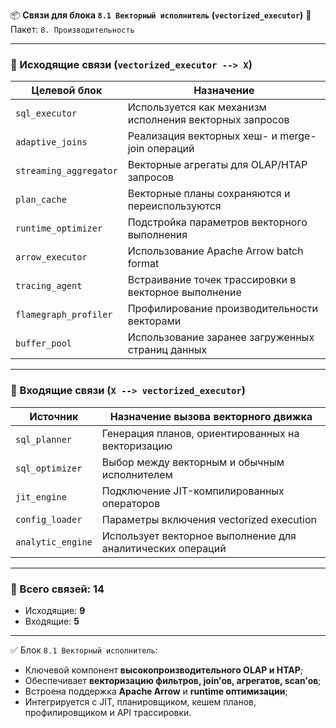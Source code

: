 📦 **Связи для блока `8.1 Векторный исполнитель` (`vectorized_executor`)**
📁 Пакет: `8. Производительность`

---

### 🔻 Исходящие связи (`vectorized_executor --> X`)

| Целевой блок           | Назначение                                              |
| ---------------------- | ------------------------------------------------------- |
| `sql_executor`         | Используется как механизм исполнения векторных запросов |
| `adaptive_joins`       | Реализация векторных хеш- и merge-join операций         |
| `streaming_aggregator` | Векторные агрегаты для OLAP/HTAP запросов               |
| `plan_cache`           | Векторные планы сохраняются и переиспользуются          |
| `runtime_optimizer`    | Подстройка параметров векторного выполнения             |
| `arrow_executor`       | Использование Apache Arrow batch format                 |
| `tracing_agent`        | Встраивание точек трассировки в векторное выполнение    |
| `flamegraph_profiler`  | Профилирование производительности векторами             |
| `buffer_pool`          | Использование заранее загруженных страниц данных        |

---

### 🔺 Входящие связи (`X --> vectorized_executor`)

| Источник          | Назначение вызова векторного движка                        |
| ----------------- | ---------------------------------------------------------- |
| `sql_planner`     | Генерация планов, ориентированных на векторизацию          |
| `sql_optimizer`   | Выбор между векторным и обычным исполнителем               |
| `jit_engine`      | Подключение JIT-компилированных операторов                 |
| `config_loader`   | Параметры включения vectorized execution                   |
| `analytic_engine` | Использует векторное выполнение для аналитических операций |

---

### 🧩 Всего связей: **14**

* Исходящие: **9**
* Входящие: **5**

---

✅ Блок `8.1 Векторный исполнитель`:

* Ключевой компонент **высокопроизводительного OLAP и HTAP**;
* Обеспечивает **векторизацию фильтров, join’ов, агрегатов, scan’ов**;
* Встроена поддержка **Apache Arrow** и **runtime оптимизации**;
* Интегрируется с JIT, планировщиком, кешем планов, профилировщиком и API трассировки.
